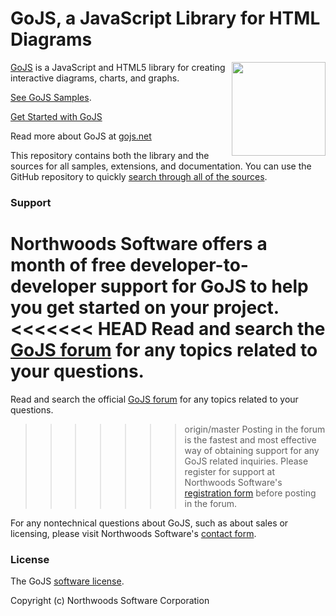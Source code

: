 GoJS, a JavaScript Library for HTML Diagrams
============================================

<img align="right" height="150" src="http://www.nwoods.com/images/go.png">

[GoJS](http://gojs.net) is a JavaScript and HTML5 library for creating interactive diagrams, charts, and graphs.

[See GoJS Samples](http://gojs.net/latest/samples).

[Get Started with GoJS](http://gojs.net/latest/learn)

Read more about GoJS at [gojs.net](http://gojs.net)

This repository contains both the library and the sources for all samples, extensions, and documentation.
You can use the GitHub repository to quickly [search through all of the sources](https://github.com/NorthwoodsSoftware/GoJS-Samples/search?q=setDataProperty&type=Code).


<h3>Support</h3>

Northwoods Software offers a month of free developer-to-developer support for GoJS to help you get started on your project.
<<<<<<< HEAD
Read and search the <a href="http://forum.nwoods.com/c/gojs">GoJS forum</a> for any topics related to your questions.
=======
Read and search the official <a href="http://forum.nwoods.com/c/gojs">GoJS forum</a> for any topics related to your questions.
>>>>>>> origin/master
Posting in the forum is the fastest and most effective way of obtaining support for any GoJS related inquiries.
Please register for support at Northwoods Software's <a href="http://www.nwoods.com/products/register.html">registration form</a> before posting in the forum.

For any nontechnical questions about GoJS, such as about sales or licensing,
please visit Northwoods Software's <a href="http://www.nwoods.com/contact.html">contact form</a>.


<h3>License</h3>

The GoJS <a href="http://gojs.net/latest/doc/license.html">software license</a>.

Copyright (c) Northwoods Software Corporation
